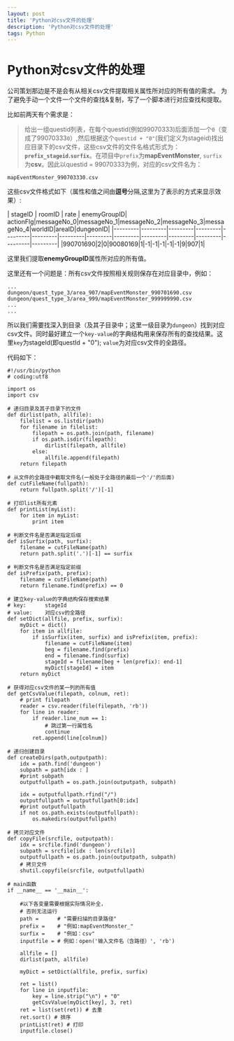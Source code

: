 ```yaml
---
layout: post
title: 'Python对csv文件的处理'
description: 'Python对csv文件的处理'
tags: Python
---
```



# Python对csv文件的处理
公司策划那边是不是会有从相关csv文件提取相关属性所对应的所有值的需求。 为了避免手动一个文件一个文件的查找&复制，写了一个脚本进行对应查找和提取。

 比如前两天有个需求是：
>给出一组questid列表，在每个questid(例如99070333)后面添加一个`0`（变成了99070333`0`）,然后根据这个`questid + "0"`(我们定义为stageid)找出应目录下的csv文件，这些csv文件的文件名格式形式为：**`prefix_stageid`.`surfix`**。在项目中`prefix`为**mapEventMonster**, `surfix`为**csv**。因此以questid = 99070333为例，对应的csv文件名为：

```
mapEventMonster_990703330.csv
```

这些csv文件格式如下（属性和值之间由**逗号**分隔,这里为了表示的方式来显示效果）:

| stageID | roomID | rate | enemyGroupID| actionFlg|messageNo_0|messageNo_1|messageNo_2|messageNo_3|messageNo_4|worldID|areaID|dungeonID|
|---------|---------|---------|---------|---------|---------|---------|---------|---------|---------|---------|---------|---------|---------|
|990701690|2|0|90080169|1|-1|-1|-1|-1|-1|9|907|1|

这里我们提取**enemyGroupID**属性所对应的所有值。


这里还有一个问题是：所有csv文件按照相关规则保存在对应目录中，例如：

```
...
dungeon/quest_type_3/area_907/mapEventMonster_990701690.csv
dungeon/quest_type_3/area_999/mapEventMonster_999999990.csv
...
...
```
所以我们需要找深入到目录（及其子目录中；这里一级目录为`dungeon`）找到对应csv文件。同时最好建立一个`key-value`的字典结构用来保存所有的查找结果。这里`key`为stageId(即questId + "0"); `value`为对应csv文件的全路径。

代码如下：

```
#!/usr/bin/python
# coding:utf8

import os
import csv

# 递归目录及其子目录下的文件
def dirlist(path, allfile):
	filelist = os.listdir(path)
	for filename in filelist:
		filepath = os.path.join(path, filename)
		if os.path.isdir(filepath):
			dirlist(filepath, allfile)
		else:
			allfile.append(filepath)
	return filepath

# 从文件的全路径中截取文件名(一般处于全路径的最后一个'/'的后面)
def cutFileName(fullpath):
	return fullpath.split('/')[-1]

# 打印list所有元素
def printList(myList):
	for item in myList:
		print item

# 判断文件名是否满足指定后缀
def isSurfix(path, surfix):
	filename = cutFileName(path)
	return path.split('.')[-1] == surfix

# 判断文件名是否满足指定前缀
def isPrefix(path, prefix):
	filename = cutFileName(path)
	return filename.find(prefix) == 0

# 建立key-value的字典结构保存搜索结果
# key: 		stageId
# value:  	对应csv的全路径
def setDict(allfile, prefix, surfix):
	myDict = dict()
	for item in allfile:
		if isSurfix(item, surfix) and isPrefix(item, prefix):
			filename = cutFileName(item)
			beg = filename.find(prefix)
			end = filename.find(surfix)
			stageId = filename[beg + len(prefix): end-1]
			myDict[stageId] = item
	return myDict

# 获得对应csv文件的某一列的所有值
def getCsvValue(filepath, colnum, ret):
	# print filepath
	reader = csv.reader(file(filepath, 'rb'))
	for line in reader:
		if reader.line_num == 1:
			# 跳过第一行属性名
			continue
		ret.append(line[colnum])

# 递归创建目录
def createDirs(path,outputpath):
	idx = path.find('dungeon')
	subpath = path[idx : ]
	#print subpath
	outputfullpath = os.path.join(outputpath, subpath)

	idx = outputfullpath.rfind("/")
	outputfullpath = outputfullpath[0:idx]
	#print outputfullpath
	if not os.path.exists(outputfullpath):
		os.makedirs(outputfullpath)

# 拷贝对应文件
def copyFile(srcfile, outputpath):
	idx = srcfile.find('dungeon')
	subpath = srcfile[idx : len(srcfile)]
	outputfullpath = os.path.join(outputpath, subpath)
	# 拷贝文件
	shutil.copyfile(srcfile, outputfullpath)

# main函数
if __name__ == '__main__':

	#以下各变量需要根据实际情况补全，
	# 否则无法运行
	path = 		# "需要扫描的目录路径"
	prefix = 	# "例如:mapEventMonster_"
	surfix = 	# "例如：csv"
	inputfile =	# 例如：open('输入文件名（含路径）', 'rb')

	allfile = []
	dirlist(path, allfile)

	myDict = setDict(allfile, prefix, surfix)

	ret = list()
	for line in inputfile:
		key = line.strip("\n") + "0"
		getCsvValue(myDict[key], 3, ret)
	ret = list(set(ret)) # 去重
	ret.sort() # 排序
	printList(ret) # 打印
	inputfile.close()

```
